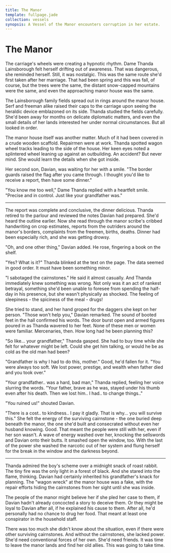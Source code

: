 ```yaml
---
title: The Manor
template: fullpage.jade
collection: vessels
synopsis: A Vessel of the Manor encounters corruption in her estate.
---
```


# The Manor

The carriage's wheels were creating a hypnotic rhythm. Dame Thanda Lainsborough felt herself drifting out of awareness. That was dangerous, she reminded herself. Still, it was nostalgic. This was the same route she'd first taken after her marriage. That had been spring and this was fall, of course, but the trees were the same, the distant snow-capped mountains were the same, and even the approaching manor house was the same.

The Lainsborough family fields spread out in rings around the manor house. Serf and freeman alike raised their caps to the carriage upon seeing the heraldic device emblazoned on its side. Thanda studied the fields carefully. She'd been away for months on delicate diplomatic matters, and even the small details of her lands interested her under normal circumstances. But all looked in order.

The manor house itself was another matter. Much of it had been covered in a crude wooden scaffold. Repairmen were at work. Thanda spotted wagon wheel tracks leading to the side of the house. Her keen eyes noted a splintered wheel leaning up against an outbuilding. An accident? But never mind. She would learn the details when she got inside.

Her second son, Davian, was waiting for her with a smile. "The border guards raised the flag after you came through. I thought you'd like to receive a report, then have some dinner."

"You know me too well," Dame Thanda replied with a heartfelt smile. "Precise and in control. Just like your grandfather was."

----

The report was complete and conclusive, the dinner delicious. Thanda retired to the parlour and reviewed the notes Davian had prepared. She'd heard the outline earlier. Now she read through the manor scribe's cribbed handwriting on crop estimates, reports from the outriders around the manor's borders, complaints from the freemen, births, deaths. Dinner had been especially rich, and she was getting drowsy.

"Oh, and one other thing," Davian added. He rose, fingering a book on the shelf.

"Yes? What is it?" Thanda blinked at the text on the page. The data seemed in good order. It must have been something minor.

"I sabotaged the cairnstones." He said it almost casually. And Thanda immediately knew something was wrong. Not only was it an act of rankest betrayal, something she'd been unable to foresee from spending the half-day in his presence, but she wasn't physically as shocked. The feeling of sleepiness - the spiciness of the meal - drugs!

She tried to stand, and her hand groped for the daggers she kept on her person. "Those won't help you," Davian remarked. The sound of booted feet in the hall confirmed his words. The door burst open and armed figures poured in as Thanda wavered to her feet. None of these men or women were familiar. Mercenaries, then. How long had he been planning this?

"So like... your grandfather," Thanda gasped. She had to buy time while she felt for whatever might be left. Could she get him talking, or would he be as cold as the old man had been?

"Grandfather is why I had to do this, mother." Good, he'd fallen for it. "You were always too soft. We lost power, prestige, and wealth when father died and you took over."

"Your grandfather.. was a hard, bad man," Thanda replied, feeling her voice slurring the words. "Your father, brave as he was, stayed under his thumb even after his death. Then we lost him.. I had.. to change things.."

"You ruined us!" shouted Davian.

"There is a cost.. to kindness.. I pay it gladly. That is why... you will survive this." She felt the energy of the surviving cairnstone - the one buried deep beneath the manor, the one she'd built and consecrated without even her husband knowing. Good. That meant the people were still with her, even if her son wasn't. A wave of energy washed over her, knocking the sellswords and Davian onto their butts. It smashed open the window, too. With the last of the power she washed the narcotic out of her system and flung herself for the break in the window and the darkness beyond.

----

Thanda admired the boy's scheme over a midnight snack of roast rabbit. The tiny fire was the only light in a forest of black. And she stared into the flame, thinking. Davian had certainly inherited his grandfather's knack for planning. The "wagon wreck" at the manor house was a fake, with the repair efforts hiding the cairnstones from her sight until she was inside.

The people of the manor might believe her if she pled her case to them, if Davian hadn't already concocted a story to deceive them. Or they might be loyal to Davian after all, if he explained his cause to them. After all, he'd personally had no chance to drug her food. That meant at least one conspirator in the household staff.

There was too much she didn't know about the situation, even if there were other surviving cairnstones. And without the cairnstones, she lacked power. She'd need conventional forces of her own. She'd need friends. It was time to leave the manor lands and find her old allies. This was going to take time.
